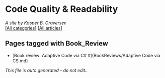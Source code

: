 ﻿# Code Quality & Readability
*A site by Kasper B. Graversen*
<br>
[[All categories]](https://github.com/kbilsted/CodeQualityAndReadability/blob/master/AllTags.md) [[All articles]](https://github.com/kbilsted/CodeQualityAndReadability/blob/master/AllArticles.md)

## Pages tagged with **Book_Review**

* [Book review: Adaptive Code via C# #](BookReviews/Adaptive Code via CS.md)



*This file is auto generated - do not edit..*
